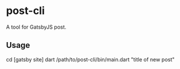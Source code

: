 # post-cli

A tool for GatsbyJS post.

## Usage

cd [gatsby site]
dart /path/to/post-cli/bin/main.dart "title of new post"
